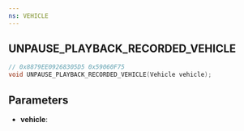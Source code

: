 ```yaml
---
ns: VEHICLE
---
```

## UNPAUSE_PLAYBACK_RECORDED_VEHICLE

```c
// 0x8879EE09268305D5 0x59060F75
void UNPAUSE_PLAYBACK_RECORDED_VEHICLE(Vehicle vehicle);
```


## Parameters
* **vehicle**:

